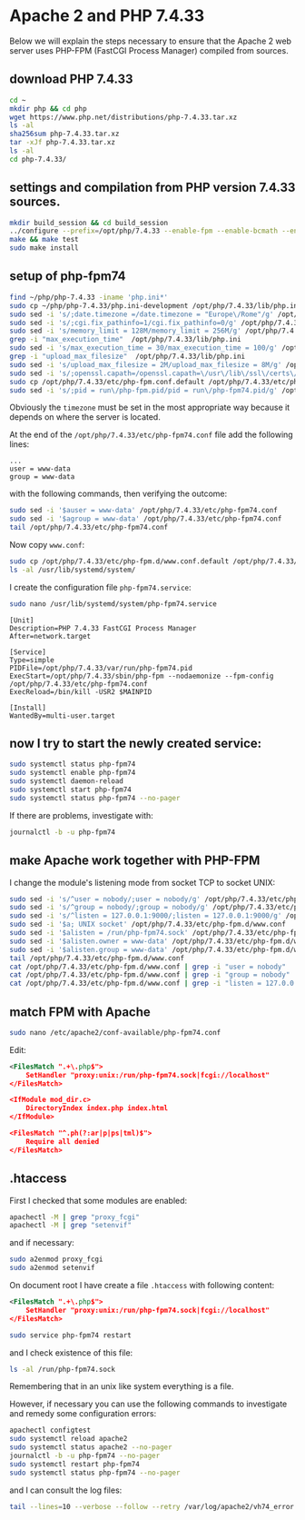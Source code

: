 # Apache 2 and PHP 7.4.33

Below we will explain the steps necessary to ensure that the Apache 2 web server uses PHP-FPM (FastCGI Process Manager) compiled from sources.

## download PHP 7.4.33

```bash
cd ~
mkdir php && cd php
wget https://www.php.net/distributions/php-7.4.33.tar.xz
ls -al
sha256sum php-7.4.33.tar.xz
tar -xJf php-7.4.33.tar.xz
ls -al
cd php-7.4.33/
```

## settings and compilation from PHP version 7.4.33 sources.

```bash
mkdir build_session && cd build_session
../configure --prefix=/opt/php/7.4.33 --enable-fpm --enable-bcmath --enable-ftp --with-openssl=/opt/openssl/1.1.1w --disable-cgi --enable-mbstring --with-curl --with-mysqli --with-pdo-mysql --enable-intl --with-zlib --with-bz2 --enable-gd --with-jpeg --with-gettext --with-gmp --with-xsl --enable-gcov --enable-debug
make && make test
sudo make install
```

## setup of php-fpm74

```bash
find ~/php/php-7.4.33 -iname 'php.ini*'
sudo cp ~/php/php-7.4.33/php.ini-development /opt/php/7.4.33/lib/php.ini
sudo sed -i 's/;date.timezone =/date.timezone = "Europe\/Rome"/g' /opt/php/7.4.33/lib/php.ini
sudo sed -i 's/;cgi.fix_pathinfo=1/cgi.fix_pathinfo=0/g' /opt/php/7.4.33/lib/php.ini
sudo sed -i 's/memory_limit = 128M/memory_limit = 256M/g' /opt/php/7.4.33/lib/php.ini
grep -i "max_execution_time"  /opt/php/7.4.33/lib/php.ini
sudo sed -i 's/max_execution_time = 30/max_execution_time = 100/g' /opt/php/7.4.33/lib/php.ini
grep -i "upload_max_filesize"  /opt/php/7.4.33/lib/php.ini
sudo sed -i 's/upload_max_filesize = 2M/upload_max_filesize = 8M/g' /opt/php/7.4.33/lib/php.ini
sudo sed -i 's/;openssl.capath=/openssl.capath=\/usr\/lib\/ssl\/certs\//g' /opt/php/7.4.33/lib/php.ini
sudo cp /opt/php/7.4.33/etc/php-fpm.conf.default /opt/php/7.4.33/etc/php-fpm74.conf
sudo sed -i 's/;pid = run\/php-fpm.pid/pid = run\/php-fpm74.pid/g' /opt/php/7.4.33/etc/php-fpm74.conf
```

Obviously the `timezone` must be set in the most appropriate way because it depends on where the server is located.

At the end of the `/opt/php/7.4.33/etc/php-fpm74.conf` file add the following lines:

```text
...
user = www-data
group = www-data
```

with the following commands, then verifying the outcome:

```bash
sudo sed -i '$auser = www-data' /opt/php/7.4.33/etc/php-fpm74.conf
sudo sed -i '$agroup = www-data' /opt/php/7.4.33/etc/php-fpm74.conf
tail /opt/php/7.4.33/etc/php-fpm74.conf
```

Now copy `www.conf`:

```bash
sudo cp /opt/php/7.4.33/etc/php-fpm.d/www.conf.default /opt/php/7.4.33/etc/php-fpm.d/www.conf
ls -al /usr/lib/systemd/system/
```

I create the configuration file `php-fpm74.service`:

```bash
sudo nano /usr/lib/systemd/system/php-fpm74.service
```

```text
[Unit]
Description=PHP 7.4.33 FastCGI Process Manager
After=network.target

[Service]
Type=simple
PIDFile=/opt/php/7.4.33/var/run/php-fpm74.pid
ExecStart=/opt/php/7.4.33/sbin/php-fpm --nodaemonize --fpm-config /opt/php/7.4.33/etc/php-fpm74.conf
ExecReload=/bin/kill -USR2 $MAINPID

[Install]
WantedBy=multi-user.target
```

## now I try to start the newly created service:

```bash
sudo systemctl status php-fpm74
sudo systemctl enable php-fpm74
sudo systemctl daemon-reload
sudo systemctl start php-fpm74
sudo systemctl status php-fpm74 --no-pager
```

If there are problems, investigate with:

```bash
journalctl -b -u php-fpm74
```

## make Apache work together with PHP-FPM

I change the module's listening mode from socket TCP to socket UNIX:

```bash
sudo sed -i 's/^user = nobody/;user = nobody/g' /opt/php/7.4.33/etc/php-fpm.d/www.conf
sudo sed -i 's/^group = nobody/;group = nobody/g' /opt/php/7.4.33/etc/php-fpm.d/www.conf
sudo sed -i 's/^listen = 127.0.0.1:9000/;listen = 127.0.0.1:9000/g' /opt/php/7.4.33/etc/php-fpm.d/www.conf
sudo sed -i '$a; UNIX socket' /opt/php/7.4.33/etc/php-fpm.d/www.conf
sudo sed -i '$alisten = /run/php-fpm74.sock' /opt/php/7.4.33/etc/php-fpm.d/www.conf
sudo sed -i '$alisten.owner = www-data' /opt/php/7.4.33/etc/php-fpm.d/www.conf
sudo sed -i '$alisten.group = www-data' /opt/php/7.4.33/etc/php-fpm.d/www.conf
tail /opt/php/7.4.33/etc/php-fpm.d/www.conf
cat /opt/php/7.4.33/etc/php-fpm.d/www.conf | grep -i "user = nobody"
cat /opt/php/7.4.33/etc/php-fpm.d/www.conf | grep -i "group = nobody"
cat /opt/php/7.4.33/etc/php-fpm.d/www.conf | grep -i "listen = 127.0.0.1:9000"
```

## match FPM with Apache

```bash
sudo nano /etc/apache2/conf-available/php-fpm74.conf
```

Edit:

```xml
<FilesMatch ".+\.php$">
    SetHandler "proxy:unix:/run/php-fpm74.sock|fcgi://localhost"
</FilesMatch>

<IfModule mod_dir.c>
    DirectoryIndex index.php index.html
</IfModule>

<FilesMatch "^.ph(?:ar|p|ps|tml)$">
    Require all denied
</FilesMatch>
```

## .htaccess

First I checked that some modules are enabled:

```bash
apachectl -M | grep "proxy_fcgi"
apachectl -M | grep "setenvif"
```

and if necessary:

```bash
sudo a2enmod proxy_fcgi
sudo a2enmod setenvif
```

On document root I have create a file `.htaccess` with following content:

```xml
<FilesMatch ".+\.php$">
    SetHandler "proxy:unix:/run/php-fpm74.sock|fcgi://localhost"
</FilesMatch>
```

```bash
sudo service php-fpm74 restart
```

and I check existence of this file:

```bash
ls -al /run/php-fpm74.sock
```

Remembering that in an unix like system everything is a file.

However, if necessary you can use the following commands to investigate and remedy some configuration errors:

```bash
apachectl configtest
sudo systemctl reload apache2
sudo systemctl status apache2 --no-pager
journalctl -b -u php-fpm74 --no-pager
sudo systemctl restart php-fpm74
sudo systemctl status php-fpm74 --no-pager
```

and I can consult the log files:

```bash
tail --lines=10 --verbose --follow --retry /var/log/apache2/vh74_error.log
```
